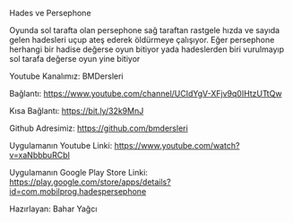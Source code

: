 Hades ve Persephone 

Oyunda sol tarafta olan persephone sağ taraftan rastgele hızda ve sayıda gelen hadesleri uçup ateş ederek öldürmeye çalışıyor. Eğer persephone herhangi bir hadise değerse oyun bitiyor yada hadeslerden biri vurulmayıp sol tarafa değerse oyun yine bitiyor

Youtube Kanalımız: BMDersleri

Bağlantı: https://www.youtube.com/channel/UCIdYgV-XFjv9q0IHtzUTtQw

Kısa Bağlantı: https://bit.ly/32k9MnJ

Github Adresimiz: https://github.com/bmdersleri

Uygulamanın Youtube Linki: https://www.youtube.com/watch?v=xaNbbbuRCbI

Uygulamanın Google Play Store Linki: https://play.google.com/store/apps/details?id=com.mobilprog.hadespersephone

Hazırlayan: Bahar Yağcı



